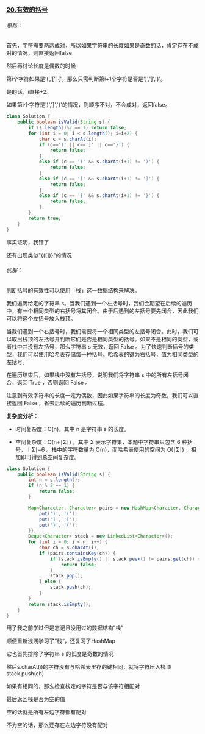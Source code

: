 ### [20.有效的括号]([url](https://github.com/NNN-HY/LeetCode/issues/5))

###### 思路：

首先，字符需要两两成对，所以如果字符串的长度如果是奇数的话，肯定存在不成对的情况，则直接返回false

然后再讨论长度是偶数的时候

第i个字符如果是‘(’,'[','{'，那么只需判断第i+1个字符是否是')',']','}'。

是的话，i直接+2。

如果第i个字符是')',']','}'的情况，则顺序不对，不会成对，返回false。

```java
class Solution {
    public boolean isValid(String s) {
        if (s.length()%2 == 1) return false;
        for (int i = 0; i < s.length(); i=i+2) {
            char c = s.charAt(i);
            if (c==')' || c==']' || c=='}') {
                return false;
            }
            else if (c == '(' && s.charAt(i+1) != ')') {
                return false;
            }
            else if (c == '[' && s.charAt(i+1) != ']') {
                return false;
            }
            else if (c == '{' && s.charAt(i+1) != '}') {
                return false;
            }
        }
        return true;
    }
}
```

事实证明，我错了

还有出现类似"{([])}"的情况



###### 优解：

判断括号的有效性可以使用「栈」这一数据结构来解决。

我们遍历给定的字符串 s。当我们遇到一个左括号时，我们会期望在后续的遍历中，有一个相同类型的右括号将其闭合。由于后遇到的左括号要先闭合，因此我们可以将这个左括号放入栈顶。

当我们遇到一个右括号时，我们需要将一个相同类型的左括号闭合。此时，我们可以取出栈顶的左括号并判断它们是否是相同类型的括号。如果不是相同的类型，或者栈中并没有左括号，那么字符串 s 无效，返回 False 。为了快速判断括号的类型，我们可以使用哈希表存储每一种括号。哈希表的键为右括号，值为相同类型的左括号。

在遍历结束后，如果栈中没有左括号，说明我们将字符串 s 中的所有左括号闭合，返回 True ，否则返回 False 。

注意到有效字符串的长度一定为偶数，因此如果字符串的长度为奇数，我们可以直接返回 False ，省去后续的遍历判断过程。

**复杂度分析：**

- 时间复杂度：O(n)，其中 n 是字符串 s 的长度。

- 空间复杂度：O(n+∣Σ∣) ，其中 Σ 表示字符集，本题中字符串只包含 6 种括号，∣Σ∣=6 。栈中的字符数量为 O(n)，而哈希表使用的空间为 O(∣Σ∣) ，相加即可得到总空间复杂度。


```java
class Solution {
    public boolean isValid(String s) {
        int n = s.length();
        if (n % 2 == 1) {
            return false;
        }

        Map<Character, Character> pairs = new HashMap<Character, Character>() {{
            put(')', '(');
            put(']', '[');
            put('}', '{');
        }};
        Deque<Character> stack = new LinkedList<Character>();
        for (int i = 0; i < n; i++) {
            char ch = s.charAt(i);
            if (pairs.containsKey(ch)) {
                if (stack.isEmpty() || stack.peek() != pairs.get(ch)) {
                    return false;
                }
                stack.pop();
            } else {
                stack.push(ch);
            }
        }
        return stack.isEmpty();
    }
}
```

用了我之前学过但是忘记且没用过的数据结构”栈“

顺便重新浅浅学习了”栈“，还复习了HashMap

它也首先排除了字符串 s 的长度是奇数的情况

然后s.charAt(i)的字符没有与哈希表里存的键相同，就将字符压入栈顶 stack.push(ch)

如果有相同的，那么检查栈定的字符是否与该字符相配对

最后返回栈是否为空的值

空的话就是所有左边字符都有配对

不为空的话，那么还存在左边字符没有配对
